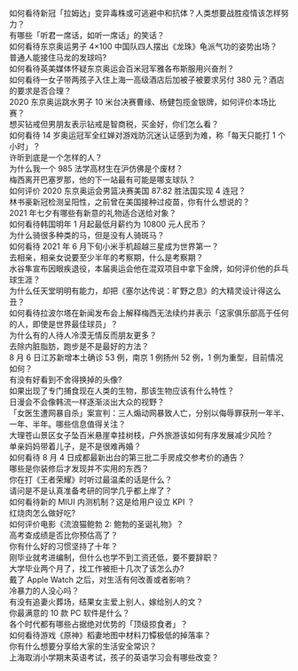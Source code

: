 如何看待新冠「拉姆达」变异毒株或可逃避中和抗体？人类想要战胜疫情该怎样努力？  
有哪些「听君一席话，如听一席话」的笑话？  
如何看待东京奥运男子 4×100 中国队四人摆出《龙珠》龟派气功的姿势出场？  
普通人能接住马龙的发球吗?  
如何看待英美媒体怀疑东京奥运会百米冠军雅各布斯服用兴奋剂？  
如何看待一女子带两孩子入住上海一高级酒店后加被子被要求另付 380 元？酒店的要求是否合理？  
2020 东京奥运跳水男子 10 米台决赛曹缘、杨健包揽金银牌，如何评价本场比赛？  
想买钻戒但男朋友表示钻戒是智商税，买金好，你们怎么看？  
如何看待 14 岁奥运冠军全红婵对游戏防沉迷认证感到为难，称「每天只能打 1 个小时」？  
许昕到底是一个怎样的人？  
为什么我一个 985 法学高材生在沪仿佛是个废材？  
梅西离开巴塞罗那，他的下一站最有可能是哪支球队？  
如何评价 2020 东京奥运会男篮决赛美国 87:82 胜法国实现 4 连冠？  
林书豪新冠检测呈阳性，之前曾在美国接种过疫苗，你有什么想说的？  
2021 年七夕有哪些有新意的礼物适合送给对象？  
如何看待韩国明年 1 月起最低月薪约为 10800 元人民币？  
为什么骑很多种类的马，但是没有人骑斑马？  
如何看待 2021 年 6 月下旬小米手机超越三星成为世界第一？  
去相亲，相亲女说要至少半年的考察期，什么是考察期？  
水谷隼宣布因眼疾退役，本届奥运会他在混双项目中拿下金牌，如何评价他的乒乓球生涯？  
为什么任天堂明明有能力，却把《塞尔达传说：旷野之息》的大精灵设计得这么丑？  
如何看待拉波尔塔在新闻发布会上解释梅西无法续约并表示「这家俱乐部高于任何的人，即使是世界最佳球员」？  
为什么有的人待人冷漠无情反而朋友更多？  
去除内脏脂肪，跑步是不是最好的方法？  
8 月 6 日江苏新增本土确诊 53 例，南京 1 例扬州 52 例，1 例为重型，目前情况如何？  
有没有好看到不舍得换掉的头像?  
如果出现了专门捕食现在人类的生物，那该生物应该有什么特性？  
日漫会不会像韩流一样逐渐淡出大众的视野？  
「女医生遭网暴自杀」案宣判：三人煽动网暴致人亡，分别以侮辱罪获刑一年半、一年、半年。哪些信息值得关注？  
大理苍山景区女子坠百米悬崖幸挂树枝，户外旅游该如何有序发展减少风险？  
单亲妈妈带着儿子，是不是很难再婚？  
如何看待 8 月 4 日成都最新出台的第三批二手房成交参考价的通告？  
哪些是你装修后才发现并不实用的东西？  
你在打《王者荣耀》时听过最温柔的话是什么？  
请问是不是认真准备考研的同学几乎都上岸了？  
如何看待新的 MIUI 内测机制？这是给用户设立 KPI ？  
红烧肉怎么做好吃?  
如何评价电影《流浪猫鲍勃 2: 鲍勃的圣诞礼物》？  
高考查成绩是否比你预估高了？  
你有什么好的习惯坚持了十年？  
刚毕业就考进编制，但什么也学不到工资还低，要不要辞职？  
大学毕业两个月了，找工作被拒十几次了该怎么办?  
戴了 Apple Watch 之后，对生活有何改善或者影响？  
冷暴力的人没心吗？  
有没有追妻火葬场，结果女主爱上别人，嫁给别人的文？  
你最满意的 10 款 PC 软件是什么？  
各个时代都有哪些占据绝对优势的「顶级掠食者」？  
如何看待游戏《原神》稻妻地图中材料刀镡极低的掉落率？  
你有什么想要分享给大家的生活安全常识？  
上海取消小学期末英语考试，孩子的英语学习会有哪些改变？  
